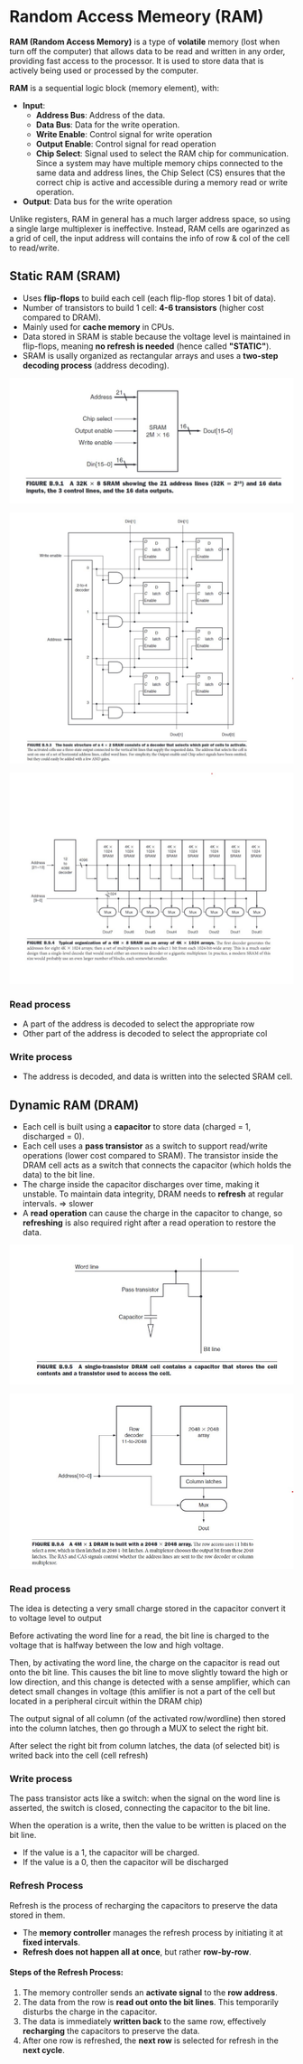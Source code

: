 # Random Access Memeory (RAM)

**RAM (Random Access Memory)** is a type of **volatile** memory (lost when turn off the computer) that allows data to be read and written in any order, providing fast access to the processor.
It is used to store data that is actively being used or processed by the computer.

**RAM** is a sequential logic block (memory element), with:
- **Input**:
    - **Address Bus**: Address of the data.
    - **Data Bus**: Data for the write operation.
    - **Write Enable**: Control signal for write operation
    - **Output Enable**: Control signal for read operation
    - **Chip Select**: Signal used to select the RAM chip for communication. Since a system may have multiple memory chips connected to the same data and address lines, the Chip Select (CS) ensures that the correct chip is active and accessible during a memory read or write operation.
- **Output**: Data bus for the write operation

Unlike registers, RAM in general has a much larger address space, so using a single large multiplexer is ineffective. Instead, RAM cells are ogarinzed as a grid of cell, the input address will contains the info of row & col of the cell to read/write.

## Static RAM (SRAM)

- Uses **flip-flops** to build each cell (each flip-flop stores 1 bit of data).
- Number of transistors to build 1 cell: **4-6 transistors** (higher cost compared to DRAM).
- Mainly used for **cache memory** in CPUs.
- Data stored in SRAM is stable because the voltage level is maintained in flip-flops, meaning **no refresh is needed** (hence called **"STATIC"**).
- SRAM is usally organized as rectangular arrays and uses a **two-step decoding process** (address decoding).

![SRAM](./Assets/Images/SRAM.jpg)

![SRAM structure](./Assets/Images/SRAMBasicStructure.jpg)

![SRAM structure](./Assets/Images/SRAMStructure.jpg)

### Read process
- A part of the address is decoded to select the appropriate row
- Other part of the address is decoded to select the appropriate col

### Write process
- The address is decoded, and data is written into the selected SRAM cell.

## Dynamic RAM (DRAM)

- Each cell is built using a **capacitor** to store data (charged = 1, discharged = 0).
- Each cell uses a **pass transistor** as a switch to support read/write operations (lower cost compared to SRAM). The transistor inside the DRAM cell acts as a switch that connects the capacitor (which holds the data) to the bit line.
- The charge inside the capacitor discharges over time, making it unstable. To maintain data integrity, DRAM needs to **refresh** at regular intervals. => slower
- A **read operation** can cause the charge in the capacitor to change, so **refreshing** is also required right after a read operation to restore the data.

![DRAM cell](./Assets/Images/DRAMCell.jpg)

![DRAM structure](./Assets/Images/DRAMStructure.jpg)

### Read process

The idea is detecting a very small charge stored in the capacitor convert it to voltage level to output

Before activating the word line for a read, the bit line is charged to the voltage that is halfway between the low and high voltage.

Then, by activating the word line, the charge on the capacitor is read out onto the bit line. This causes the bit line to move slightly toward the high or low direction, and this change is detected with a sense amplifier, which can detect small changes in voltage (this amlifier is not a part of the cell but located in a peripheral circuit within the DRAM chip)

The output signal of all column (of the activated row/wordline) then stored into the column latches, then go through a MUX to select the right bit.

After select the right bit from column latches, the data (of selected bit) is writed back into the cell (cell refresh)

### Write process

The pass transistor acts like a switch: when the signal on the word line is asserted, the switch is closed, connecting the capacitor to the bit line.

When the operation is a write, then the value to be written is placed on the bit line.
- If the value is a 1, the capacitor will be charged. 
- If the value is a 0, then the capacitor will be discharged

### **Refresh Process**

Refresh is the process of recharging the capacitors to preserve the data stored in them.

- The **memory controller** manages the refresh process by initiating it at **fixed intervals**.
- **Refresh does not happen all at once**, but rather **row-by-row**.

#### **Steps of the Refresh Process**:
1. The memory controller sends an **activate signal** to the **row address**.
2. The data from the row is **read out onto the bit lines**. This temporarily disturbs the charge in the capacitor.
3. The data is immediately **written back** to the same row, effectively **recharging** the capacitors to preserve the data.
4. After one row is refreshed, the **next row** is selected for refresh in the **next cycle**.
